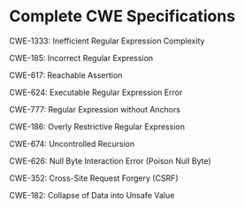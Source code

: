 

# Complete CWE Specifications

CWE-1333: Inefficient Regular Expression Complexity

CWE-185: Incorrect Regular Expression

CWE-617: Reachable Assertion

CWE-624: Executable Regular Expression Error

CWE-777: Regular Expression without Anchors

CWE-186: Overly Restrictive Regular Expression

CWE-674: Uncontrolled Recursion

CWE-626: Null Byte Interaction Error (Poison Null Byte)

CWE-352: Cross-Site Request Forgery (CSRF)

CWE-182: Collapse of Data into Unsafe Value